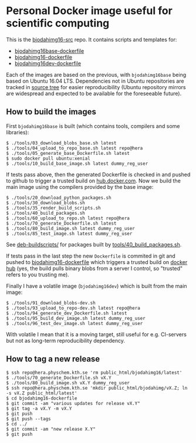 # Personal Docker image useful for scientific computing

This is the [bjodahimg16-src](https://github.com/bjodah/bjodahimg16-src) repo.
It contains scripts and templates for:

  - [bjodahimg16base-dockerfile](https://github.com/bjodah/bjodahimg16base-dockerfile)
  - [bjodahimg16-dockerfile](https://github.com/bjodah/bjodahimg16-dockerfile)
  - [bjodahimg16dev-dockerfile](https://github.com/bjodah/bjodahimg16dev-dockerfile)

Each of the images are based on the previous, with `bjodahimg16base`
being based on Ubuntu 16.04 LTS. Dependencies not in Ubuntu
repositories are tracked in [source tree](./environment/resources) for
easier reproducibility (Ubuntu repository mirrors are widespread and
expected to be available for the foreseeable future).

## How to build the images

First `bjodahimg16base` is built (which contains tools, compilers and
some libraries):

```
$ ./tools/03_download_blobs_base.sh latest
$ ./tools/04_upload_to_repo_base.sh latest repo@hera
$ ./tools/05_generate_base_Dockerfile.sh latest
$ sudo docker pull ubuntu:xenial
$ ./tools/10_build_base_image.sh latest dummy_reg_user
```

If tests pass above, then the generated Dockerfile is checked in and
pushed to github to trigger a trusted build on
[hub.docker.com](https://hub.docker.com/r/bjodah/bjodahimg16base/). Now
we build the main image using the compilers provided by the base image:

```
$ ./tools/20_download_python_packages.sh
$ ./tools/30_download_blobs.sh
$ ./tools/35_render_build_scripts.sh
$ ./tools/40_build_packages.sh
$ ./tools/60_upload_to_repo.sh latest repo@hera
$ ./tools/70_generate_Dockerfile.sh latest
$ ./tools/80_build_image.sh latest dummy_reg_user
$ ./tools/85_test_image.sh latest dummy_reg_user
```

See [deb-buildscripts/](deb-buildscripts/) for packages built by
[tools/40_build_packages.sh](tools/40_build_packages.sh).

If tests pass in the last step the new ``Dockerfile`` is commited in
git and pushed to
[bjodahimg16-dockerfile](https://github.com/bjodah/bjodahimg16-dockerfile)
which triggers a trusted build on
[docker hub](https://hub.docker.com/r/bjodah/bjodahimg16) (yes, the 
build pulls binary blobs from a server I control, so "trusted" refers
to you trusting me).

Finally I have a volatile image (```bjodahimg16dev```) which is built
from the main image: 
```
$ ./tools/91_download_blobs-dev.sh
$ ./tools/93_upload_to_repo-dev.sh latest repo@hera
$ ./tools/94_generate_dev_Dockerfile.sh latest
$ ./tools/95_build_dev_image.sh latest dummy_reg_user
$ ./tools/96_test_dev_image.sh latest dummy_reg_user
```

With volatile I mean that it is a moving target, still useful
for e.g. CI-servers but not as long-term reproducibility dependency.

## How to tag a new release
```
$ ssh repo@hera.physchem.kth.se 'rm public_html/bjodahimg16/latest'
$ ./tools/70_generate_Dockerfile.sh vX.Y
$ ./tools/80_build_image.sh vX.Y dummy_reg_user
$ ssh repo@hera.physchem.kth.se 'mkdir public_html/bjodahimg/vX.Z; ln -s vX.Z public_html/latest'
$ cd bjodahimg16-dockerfile
$ git commit -am "various updates for release vX.Y"
$ git tag -a vX.Y -m vX.Y
$ git push
$ git push --tags
$ cd ../
$ git commit -am "new release X.Y"
$ git push
```
